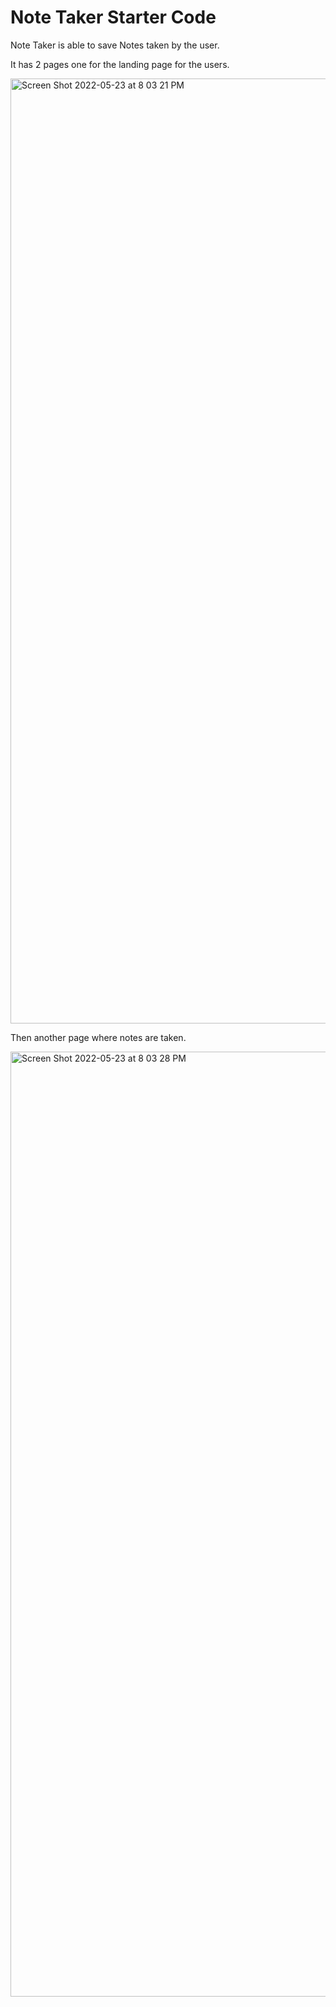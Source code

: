 # Note Taker Starter Code

Note Taker is able to save Notes taken by the user.
 
 
 It has 2 pages one for the landing page for the users.
 
 
 <img width="1512" alt="Screen Shot 2022-05-23 at 8 03 21 PM" src="https://user-images.githubusercontent.com/97716889/169927908-18721e2d-7c70-4ce1-bfd7-2ed02573ab4d.png">

Then another page where notes are taken.

<img width="1512" alt="Screen Shot 2022-05-23 at 8 03 28 PM" src="https://user-images.githubusercontent.com/97716889/169927968-4390fc0a-3605-4764-b196-32f81a33dfb3.png">
